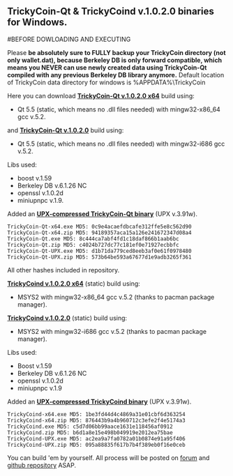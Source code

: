 ## TrickyCoin-Qt & TrickyCoind v.1.0.2.0 binaries for Windows.

#BEFORE DOWLOADING AND EXECUTING

Please **be absolutely sure to FULLY backup your TrickyCoin directory (not only wallet.dat), because Berkeley DB is only forward compatible, which means you NEVER can use newly created data using TrickyCoin-Qt compiled with any previous Berkeley DB library anymore.**
Default location of TrickyCoin data directory for windows is %APPDATA%\TrickyCoin

Here you can download [**TrickyCoin-Qt v.1.0.2.0 x64**](http://www.trickycoin.com/dl/1.0.2.0/TrickyCoin-Qt-x64.zip) build using:
* Qt 5.5 (static, which means no .dll files needed) with mingw32-x86_64 gcc v.5.2.

and [**TrickyCoin-Qt v.1.0.2.0**](http://www.trickycoin.com/dl/1.0.2.0/TrickyCoin-Qt.zip) build using:
* Qt 5.5 (static, which means no .dll files needed) with mingw32-i686 gcc v.5.2.

Libs used:
* boost v.1.59
* Berkeley DB v.6.1.26 NC
* openssl v.1.0.2d
* miniupnpc v.1.9.

Added an [**UPX-compressed TrickyCoin-Qt binary**](http://www.trickycoin.com/dl/1.0.2.0/TrickyCoin-Qt-UPX.zip) (UPX v.3.91w).

    TrickyCoin-Qt-x64.exe MD5: 0c9e4acaefdbcafe312ffe5e8c562d90
    TrickyCoin-Qt-x64.zip MD5: 94189357aca15a126e241672347d08a4
    TrickyCoin-Qt.exe MD5: 8c444ca7abf4fd1c18daf866b1aab6bc
    TrickyCoin-Qt.zip MD5: c4024b727dc77c181ef0e71927ecbbfc
    TrickyCoin-Qt-UPX.exe MD5: d1b71da779ced8eeb3af0e61f0978480
    TrickyCoin-Qt-UPX.zip MD5: 573b64be593a67677d1e9adb3265f361

All other hashes included in repository.

[**TrickyCoind v.1.0.2.0 x64**](http://www.trickycoin.com/dl/1.0.2.0/TrickyCoind-x64.zip) (static) build using:
* MSYS2 with mingw32-x86_64 gcc v.5.2 (thanks to pacman package manager).

[**TrickyCoind v.1.0.2.0**](http://www.trickycoin.com/dl/1.0.2.0/TrickyCoind.zip) (static) build using:
* MSYS2 with mingw32-i686 gcc v.5.2 (thanks to pacman package manager).

Libs used:
* Boost v.1.59
* Berkeley DB v.6.1.26 NC
* openssl v.1.0.2d
* miniupnpc v.1.9

Added an [**UPX-compressed TrickyCoind binary**](http://www.trickycoin.com/dl/1.0.2.0/TrickyCoind-UPX.zip) (UPX v.3.91w).

    TrickyCoind-x64.exe MD5: 1be3fd44d4c4869a31e01cbf6d363254
    TrickyCoind-x64.zip MD5: 876443b9a4b960712c3efe2f4e5174a3
    TrickyCoind.exe MD5: c5d7d06bb99aace1631e118456af0912
    TrickyCoind.zip MD5: b6d1a8e15e498b049919e2012ea75bae
    TrickyCoind-UPX.exe MD5: ac2ea9a7fa0782a01b0874e91a95f406
    TrickyCoind-UPX.zip MD5: 095a88835f617b7b4f389eb0f16e0ceb


You can build 'em by yourself. All process will be posted on [forum](http://forum.trickycoin.com/) and [github repository](https://www.github.com/trickyReborn/TrickyCoin) ASAP.